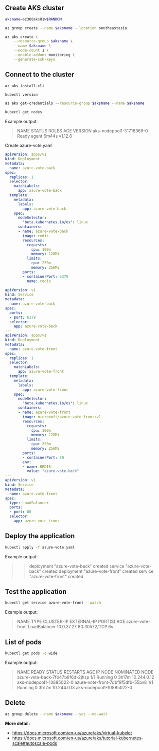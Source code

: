 ## Create AKS cluster

```bash
aksname=az300aks81w$RANDOM

az group create --name $aksname --location southeastasia

az aks create \
    --resource-group $aksname \
    --name $aksname \
    --node-count 1 \
    --enable-addons monitoring \
    --generate-ssh-keys

```

## Connect to the cluster
```bash
az aks install-cli

kubectl version

az aks get-credentials --resource-group $aksname --name $aksname

kubectl get nodes

```
Example output:
>NAME                       STATUS   ROLES   AGE     VERSION
>aks-nodepool1-31718369-0   Ready    agent   6m44s   v1.12.8

Create azure-vote.yaml
```yaml
apiVersion: apps/v1
kind: Deployment
metadata:
  name: azure-vote-back
spec:
  replicas: 1
  selector:
    matchLabels:
      app: azure-vote-back
  template:
    metadata:
      labels:
        app: azure-vote-back
    spec:
      nodeSelector:
        "beta.kubernetes.io/os": linux
      containers:
      - name: azure-vote-back
        image: redis
        resources:
          requests:
            cpu: 100m
            memory: 128Mi
          limits:
            cpu: 250m
            memory: 256Mi
        ports:
        - containerPort: 6379
          name: redis
---
apiVersion: v1
kind: Service
metadata:
  name: azure-vote-back
spec:
  ports:
  - port: 6379
  selector:
    app: azure-vote-back
---
apiVersion: apps/v1
kind: Deployment
metadata:
  name: azure-vote-front
spec:
  replicas: 1
  selector:
    matchLabels:
      app: azure-vote-front
  template:
    metadata:
      labels:
        app: azure-vote-front
    spec:
      nodeSelector:
        "beta.kubernetes.io/os": linux
      containers:
      - name: azure-vote-front
        image: microsoft/azure-vote-front:v1
        resources:
          requests:
            cpu: 100m
            memory: 128Mi
          limits:
            cpu: 250m
            memory: 256Mi
        ports:
        - containerPort: 80
        env:
        - name: REDIS
          value: "azure-vote-back"
---
apiVersion: v1
kind: Service
metadata:
  name: azure-vote-front
spec:
  type: LoadBalancer
  ports:
  - port: 80
  selector:
    app: azure-vote-front
```

## Deploy the application 

```bash
kubectl apply -f azure-vote.yaml
```

Example output:
>>deployment "azure-vote-back" created
>>service "azure-vote-back" created
>>deployment "azure-vote-front" created
>>service "azure-vote-front" created


## Test the application

```bash
kubectl get service azure-vote-front --watch
```

Example output:
>NAME               TYPE           CLUSTER-IP   EXTERNAL-IP   PORT(S)        AGE
>azure-vote-front   LoadBalancer   10.0.37.27   <pending>     80:30572/TCP   6s

## List of pods
```bash
kubectl get pods -o wide
```
Example output:
>NAME                                READY   STATUS    RESTARTS   AGE     IP            NODE                       NOMINATED NODE
>azure-vote-back-7fb47b8f6d-2jhsp    1/1     Running   0          3h17m   10.244.0.12   aks-nodepool1-10885022-0   <none>
>azure-vote-front-7dbf9f5dfb-55bv8   1/1     Running   0          3h17m   10.244.0.13   aks-nodepool1-10885022-0   <none>

## Delete
```bash
az group delete --name $aksname --yes --no-wait
```
__More detail:__ 
- https://docs.microsoft.com/en-us/azure/aks/virtual-kubelet 
- https://docs.microsoft.com/en-us/azure/aks/tutorial-kubernetes-scale#autoscale-pods 

